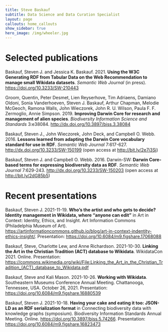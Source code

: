 ```yaml
---
title: Steve Baskauf
subtitle: Data Science and Data Curation Specialist
layout: page
callouts: home_callouts
show_sidebar: true
hero_image: /img/wheeler.jpg
---
```


# Selected publications

Baskauf, Steven J. and Jessica K. Baskauf. 2021. **Using the W3C Generating RDF from Tabular Data on the Web Recommendation to manage small Wikidata datasets**. *Semantic Web Journal* (in press). <https://doi.org/10.3233/SW-210443>

Groom, Quentin, Peter Desmet, Lien Reyserhove, Tim Adriaens, Damiano Oldoni, Sonia Vanderhoeven, Steven J. Baskauf, Arthur Chapman, Melodie McGeoch, Ramona Walls, John Wieczorek, John R. U. Wilson, Paula F. F. Zermoglio, Annie Simpson. 2019. **Improving Darwin Core for research and management of alien species**. *Biodiversity Information Science and Standards* 3:e38084. <http://dx.doi.org/10.3897/biss.3.38084>

Baskauf, Steven J., John Wieczorek, John Deck, and Campbell O. Webb. 2016. **Lessons learned from adapting the Darwin Core vocabulary standard for use in RDF**. *Semantic Web Journal* 7:617-627. <http://dx.doi.org/10.3233/SW-150199> (open access at <http://bit.ly/2e7i3Sj>)

Baskauf, Steven J. and Campbell O. Webb.  2016. Darwin-SW: **Darwin Core-based terms for expressing biodiversity data as RDF**. *Semantic Web Journal* 7:629-243. <http://dx.doi.org/10.3233/SW-150203> (open access at <http://bit.ly/2dG85b5>)

# Recent presentations

Baskauf, Steven J. 2021-11-19. **Who’s the artist and who gets to decide? Identity management in Wikidata, where “anyone can edit”** in Art in Context: Identity, Ethics, and Insight. Art Information Commons (Philadelphia Museum of Art). <https://artinformationcommons.github.io/blog/art-in-context-indentity-ethics-insight/>. Presentation: <https://doi.org/10.6084/m9.figshare.17068088>

Baskauf, Steve, Charlotte Lew, and Anne Richardson. 2021-10-30. **Linking the Art in the Christian Tradition (ACT) database to Wikidata**. WikidataCon 2021. Online. Presentation: <https://commons.wikimedia.org/wiki/File:Linking_the_Art_in_the_Christian_Tradition_(ACT)_database_to_Wikidata.pdf>

Baskauf, Steve and Kali Mason. 2021-10-26. **Working with Wikidata**. Southeastern Museums Conference Annual Meeting. Chattanooga, Tennessee, USA. October 26, 2021. Presentation: <https://doi.org/10.6084/m9.figshare.16880539>

Baskauf, Steven J. 2021-10-18. **Having your cake and eating it too: JSON-LD as an RDF serialization format** in Connecting biodiversity data with knowledge graphs (symposium). Biodiversity Information Standards Annual Meeting. Online. <https://doi.org/10.3897/biss.5.74266>. Presentation: <https://doi.org/10.6084/m9.figshare.16823473>

